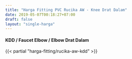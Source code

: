 ```yaml
---
title: "Harga Fitting PVC Rucika AW - Knee Drat Dalam"
date: 2019-05-07T00:18:27+07:00
draft: false
layout: "single-harga"
---
```


#### KDD / Faucet Elbow / Elbow Drat Dalam

{{< partial "harga-fitting/rucika-aw-kdd" >}}